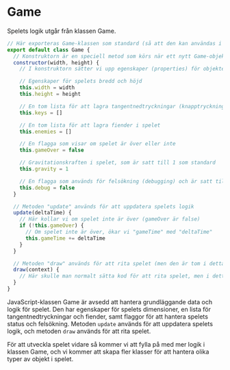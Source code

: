 # Game

Spelets logik utgår från klassen Game.

```javascript
// Här exporteras Game-klassen som standard (så att den kan användas i andra filer)
export default class Game {
  // Konstruktorn är en speciell metod som körs när ett nytt Game-objekt skapas
  constructor(width, height) {
    // I konstruktorn sätter vi upp egenskaper (properties) för objektet

    // Egenskaper för spelets bredd och höjd
    this.width = width
    this.height = height

    // En tom lista för att lagra tangentnedtryckningar (knapptryckningar)
    this.keys = []

    // En tom lista för att lagra fiender i spelet
    this.enemies = []

    // En flagga som visar om spelet är över eller inte
    this.gameOver = false

    // Gravitationskraften i spelet, som är satt till 1 som standard
    this.gravity = 1

    // En flagga som används för felsökning (debugging) och är satt till false som standard
    this.debug = false
  }

  // Metoden "update" används för att uppdatera spelets logik
  update(deltaTime) {
    // Här kollar vi om spelet inte är över (gameOver är false)
    if (!this.gameOver) {
      // Om spelet inte är över, ökar vi "gameTime" med "deltaTime"
      this.gameTime += deltaTime
    }
  }

  // Metoden "draw" används för att rita spelet (men den är tom i detta exempel)
  draw(context) {
    // Här skulle man normalt sätta kod för att rita spelet, men i detta exempel är metoden tom
  }
}
```

JavaScript-klassen Game är avsedd att hantera grundläggande data och logik för spelet. Den har egenskaper för spelets dimensioner, en lista för tangentnedtryckningar och fiender, samt flaggor för att hantera spelets status och felsökning. Metoden `update` används för att uppdatera spelets logik, och metoden `draw` används för att rita spelet.

För att utveckla spelet vidare så kommer vi att fylla på med mer logik i klassen Game, och vi kommer att skapa fler klasser för att hantera olika typer av objekt i spelet.